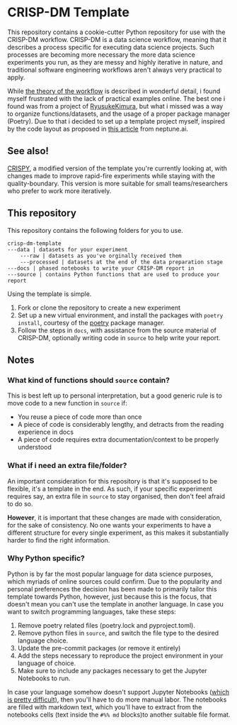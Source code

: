 # CRISP-DM Template

This repository contains a cookie-cutter Python repository for use with the CRISP-DM workflow. 
CRISP-DM is a data science workflow, meaning that it describes a process specific for 
executing data science projects. Such processes are becoming more necessary the more 
data science experiments you run, as they are messy and highly iterative in nature, and 
traditional software engineering workflows aren't always very practical to apply. 

While [the theory of the workflow](https://www.kde.cs.uni-kassel.de/wp-content/uploads/lehre/ws2012-13/kdd/files/CRISPWP-0800.pdf) 
is described in wonderful detail, i found myself frustrated with the lack of practical examples 
online. The best one i found was from a project of 
[RyusukeKimura](https://github.com/RyusukeKimura/crisp-dm), but what i missed was a way to organize functions/datasets, and the usage of a proper package manager (Poetry). Due to that i decided to set up a template project myself, inspired by the code layout as proposed in 
[this article](https://neptune.ai/blog/best-practices-for-data-science-project-workflows-and-file-organizations) 
from neptune.ai.

## See also!

[CRISPY](https://github.com/MichaelVerdegaal/crispy-workflow), a modified version of the template you're currently looking at, with changes made to improve rapid-fire experiments while staying with the quality-boundary. This version is more suitable for 
small teams/researchers who prefer to work more iteratively.


## This repository

This repository contains the following folders for you to use.

```text
crisp-dm-template
---data | datasets for your experiment
    ---raw | datasets as you've orginally received them
    ---processed | datasets at the end of the data preparation stage
---docs | phased notebooks to write your CRISP-DM report in
---source | contains Python functions that are used to produce your report
```

Using the template is simple.

1. Fork or clone the repository to create a new experiment
2. Set up a new virtual environment, and install the packages with `poetry install`, courtesy of 
the [poetry](https://python-poetry.org/) package manager.
3. Follow the steps in `docs`, with assistance from the source material of CRISP-DM, optionally 
writing code in `source` to help write your report.

## Notes

### What kind of functions should `source` contain?

This is best left up to personal interpretation, but a good generic rule is to move code to a new 
function in `source` if:
- You reuse a piece of code more than once
- A piece of code is considerably lengthy, and detracts from the reading experience in docs
- A piece of code requires extra documentation/context to be properly understood

### What if i need an extra file/folder?

An important consideration for this repository is that it's supposed to be flexible, it's a 
template in the end. As such, if your specific experiment requires say, an extra file in `source` 
to stay organised, then don't feel afraid to do so. 

**However**, it is important that these changes are made with consideration, for the sake of 
consistency. No one wants your experiments to have a different structure for every single 
experiment, as this makes it substantially harder to find the right information.

### Why Python specific?

Python is by far the most popular language for data science purposes, which myriads of online sources could confirm. Due to the popularity and personal preferences the decision has been made to primarily tailor this template towards Python, however, just because this is the focus, that doesn't mean you can't use the template in another language. In case you want to switch programming languages, take these steps:

1. Remove poetry related files (poetry.lock and pyproject.toml).
2. Remove python files in `source`, and switch the file type to the desired language choice.
3. Update the pre-commit packages (or remove it entirely)
4. Add the steps necessary to reproduce the project environment in your language of choice.
5. Make sure to include any packages necessary to get the Jupyter Notebooks to run.

In case your language somehow doesn't support Jupyter Notebooks ([which is pretty difficult)](https://github.com/jupyter/jupyter/wiki/Jupyter-kernels), then you'll have to do more manual labor. The notebooks are filled with markdown text, which you'll have to extract from the notebooks cells (text inside the `#%% md` blocks)to another suitable file format.

